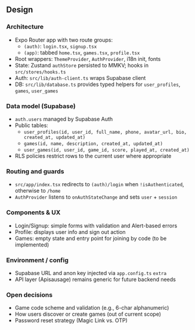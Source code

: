 ## Design

### Architecture

- Expo Router app with two route groups:
  - `(auth)`: `login.tsx`, `signup.tsx`
  - `(app)`: tabbed `home.tsx`, `games.tsx`, `profile.tsx`
- Root wrappers: `ThemeProvider`, `AuthProvider`, i18n init, fonts
- State: Zustand `authStore` persisted to MMKV; hooks in `src/stores/hooks.ts`
- Auth: `src/lib/auth-client.ts` wraps Supabase client
- DB: `src/lib/database.ts` provides typed helpers for `user_profiles`, `games`, `user_games`

### Data model (Supabase)

- `auth.users` managed by Supabase Auth
- Public tables:
  - `user_profiles(id, user_id, full_name, phone, avatar_url, bio, created_at, updated_at)`
  - `games(id, name, description, created_at, updated_at)`
  - `user_games(id, user_id, game_id, score, played_at, created_at)`
- RLS policies restrict rows to the current user where appropriate

### Routing and guards

- `src/app/index.tsx` redirects to `(auth)/login` when `!isAuthenticated`, otherwise to `/home`
- `AuthProvider` listens to `onAuthStateChange` and sets `user` + `session`

### Components & UX

- Login/Signup: simple forms with validation and Alert-based errors
- Profile: displays user info and sign out action
- Games: empty state and entry point for joining by code (to be implemented)

### Environment / config

- Supabase URL and anon key injected via `app.config.ts` `extra`
- API layer (Apisausage) remains generic for future backend needs

### Open decisions

- Game code scheme and validation (e.g., 6-char alphanumeric)
- How users discover or create games (out of current scope)
- Password reset strategy (Magic Link vs. OTP)
